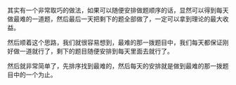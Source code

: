 其实有一个非常取巧的做法，如果可以随便安排做题顺序的话，显然可以得到每天做最难的一道题，然后最后一天把剩下的题全部做了，一定可以拿到理论的最大收益。

然后顺着这个思路，我们就很容易想到，最难的那一拨题目中，我们每天都保证刚好做一道就行了，剩下的题目随便安排到每天里面去就行了。

然后就非常简单了，先排序找到最难的，然后每天的安排就是做到最难的那一拨题目中的一个为止。

